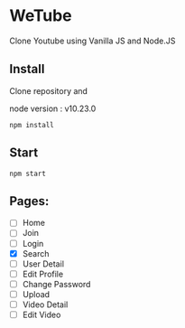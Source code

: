 # WeTube

Clone Youtube using Vanilla JS and Node.JS

## Install

Clone repository and

node version : v10.23.0

```
npm install
```

## Start

```
npm start
```

## Pages:

- [ ] Home
- [ ] Join
- [ ] Login
- [x] Search
- [ ] User Detail
- [ ] Edit Profile
- [ ] Change Password
- [ ] Upload
- [ ] Video Detail
- [ ] Edit Video
